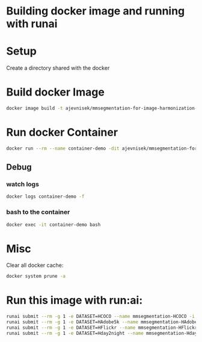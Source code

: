 # Building docker image and running with runai

# Setup
Create a directory shared with the docker

# Build docker Image
```bash
docker image build -t ajevnisek/mmsegmentation-for-image-harmonization-mask-prediction .
```


# Run docker Container
```bash
docker run --rm --name container-demo -dit ajevnisek/mmsegmentation-for-image-harmonization-mask-prediction
```
## Debug
### watch logs
```bash
docker logs container-demo -f
```

### bash to the container
```bash
docker exec -it container-demo bash
```


# Misc
Clear all docker cache:
```bash
docker system prune -a
```

# Run this image with run:ai:
```bash
runai submit --rm -g 1 -e DATASET=HCOCO --name mmsegmentation-HCOCO -i ajevnisek/mmsegmentation-for-image-harmonization-mask-prediction --pvc=storage:/storage
runai submit --rm -g 1 -e DATASET=HAdobe5k --name mmsegmentation-HAdobe5k -i ajevnisek/mmsegmentation-for-image-harmonization-mask-prediction --pvc=storage:/storage
runai submit --rm -g 1 -e DATASET=HFlickr --name mmsegmentation-HFlickr -i ajevnisek/mmsegmentation-for-image-harmonization-mask-prediction --pvc=storage:/storage
runai submit --rm -g 1 -e DATASET=Hday2night --name mmsegmentation-Hday2night -i ajevnisek/mmsegmentation-for-image-harmonization-mask-prediction --pvc=storage:/storage
```
